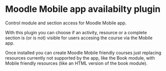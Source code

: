 Moodle Mobile app availabilty plugin
====================================

Control module and section access for Moodle Mobile app.

With this plugin you can choose if an activity, resource or a complete section is (or is not) visible for users accesing the course via the Mobile app.

Once installed you can create Moodle Mobile friendly courses just replacing resources currently not supported by the app, like the Book module, with Mobile friendly resources (like an HTML version of the book module).
